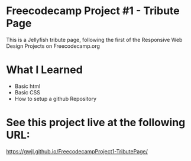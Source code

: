 # Freecodecamp Project #1 - Tribute Page

This is a Jellyfish tribute page, following the first of the Responsive Web Design Projects on Freecodecamp.org

# What I Learned

* Basic html
* Basic CSS
* How to setup a github Repository

# See this project live at the following URL: 

https://gwjl.github.io/FreecodecampProject1-TributePage/

